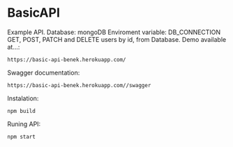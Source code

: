 # BasicAPI

Example API.
Database: mongoDB
Enviroment variable: DB_CONNECTION
GET, POST, PATCH and DELETE users by id, from Database.
Demo available at...:
```
https://basic-api-benek.herokuapp.com/
```
Swagger documentation: 
```
https://basic-api-benek.herokuapp.com//swagger
```
Instalation:
```
npm build
```
Runing API:
```
npm start
```
